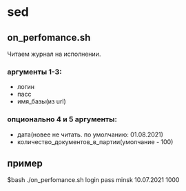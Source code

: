 # sed
## on_perfomance.sh ##
Читаем журнал на исполнении.
### аргументы 1-3: ### 
 - логин 
 - пасс 
 - имя_базы(из url)
### опционально 4 и 5 аргументы: ### 
 - дата(новее не читать. по умолчанию: 01.08.2021)
 - количество_документов_в_партии(умолчание - 100)
## пример ##
   $bash ./on_perfomance.sh login pass minsk 10.07.2021 1000

